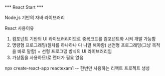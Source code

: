 *** React Start ***

Node,js 기반의 자바 라이브러리

React 사용이유
1. 컴포넌트 기반의 UI 라이브러리이므로
중복코드를 컴포넌트화 시켜 개발 가능함
2. 명령형 프로그래밍(절차를 하나하나 다 나열 해야함)
선언형 프로그래밍(그냥 목적을 바로 말함)
= 선형 프로그맹 방식의 UI 라이브러리임
3. 가상돔을 사용하므\로 랜더가 필요 없음

npx create-react-app reactexam1
-- 한번만 사용하는 리액트 프로젝트 생성